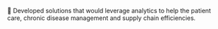 	Developed solutions that would leverage analytics to help the patient care, chronic disease management and supply chain efficiencies. 

